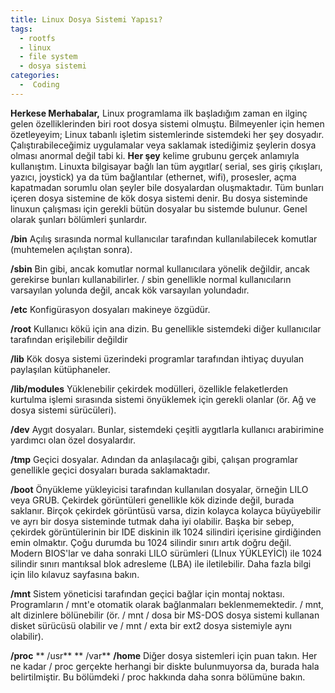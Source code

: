 ```yaml
---
title: Linux Dosya Sistemi Yapısı?
tags:
  - rootfs
  - linux
  - file system
  - dosya sistemi
categories:
  -  Coding
---
```


**Herkese Merhabalar,**
Linux programlama ilk başladığım zaman en ilginç gelen özelliklerinden biri root dosya sistemi olmuştu. Bilmeyenler için hemen özetleyeyim; Linux tabanlı işletim sistemlerinde sistemdeki her şey dosyadır. Çalıştırabileceğimiz uygulamalar veya saklamak istediğimiz şeylerin dosya olması anormal değil tabi ki. **Her şey** kelime grubunu gerçek anlamıyla kullanıştım. Linuxta bilgisayar bağlı lan tüm aygıtlar( serial, ses giriş çıkışları, yazıcı, joystick) ya da tüm bağlantılar (ethernet, wifi), prosesler,  açma kapatmadan sorumlu olan şeyler bile dosyalardan oluşmaktadır. Tüm bunları içeren dosya sistemine de kök dosya sistemi denir. Bu dosya sisteminde linuxun çalışması için gerekli bütün dosyalar bu sistemde bulunur. Genel olarak şunları bölümleri şunlardır.

**/bin**
Açılış sırasında normal kullanıcılar tarafından kullanılabilecek komutlar (muhtemelen açılıştan sonra).

**/sbin**
Bin gibi, ancak komutlar normal kullanıcılara yönelik değildir, ancak gerekirse bunları kullanabilirler. / sbin genellikle normal kullanıcıların varsayılan yolunda değil, ancak kök varsayılan yolundadır.

**/etc**
Konfigürasyon dosyaları makineye özgüdür.

**/root**
Kullanıcı kökü için ana dizin. Bu genellikle sistemdeki diğer kullanıcılar tarafından erişilebilir değildir

**/lib**
Kök dosya sistemi üzerindeki programlar tarafından ihtiyaç duyulan paylaşılan kütüphaneler.

**/lib/modules**
Yüklenebilir çekirdek modülleri, özellikle felaketlerden kurtulma işlemi sırasında sistemi önyüklemek için gerekli olanlar (ör. Ağ ve dosya sistemi sürücüleri).

**/dev**
Aygıt dosyaları. Bunlar, sistemdeki çeşitli aygıtlarla kullanıcı arabirimine yardımcı olan özel dosyalardır.

**/tmp**
Geçici dosyalar. Adından da anlaşılacağı gibi, çalışan programlar genellikle geçici dosyaları burada saklamaktadır.


**/boot**
Önyükleme yükleyicisi tarafından kullanılan dosyalar, örneğin LILO veya GRUB. Çekirdek görüntüleri genellikle kök dizinde değil, burada saklanır. Birçok çekirdek görüntüsü varsa, dizin kolayca kolayca büyüyebilir ve ayrı bir dosya sisteminde tutmak daha iyi olabilir. Başka bir sebep, çekirdek görüntülerinin bir IDE diskinin ilk 1024 silindiri içerisine girdiğinden emin olmaktır. Çoğu durumda bu 1024 silindir sınırı artık doğru değil. Modern BIOS'lar ve daha sonraki LILO sürümleri (LInux YÜKLEYİCİ) ile 1024 silindir sınırı mantıksal blok adresleme (LBA) ile iletilebilir. Daha fazla bilgi için lilo kılavuz sayfasına bakın.

**/mnt**
Sistem yöneticisi tarafından geçici bağlar için montaj noktası. Programların / mnt'e otomatik olarak bağlanmaları beklenmemektedir. / mnt, alt dizinlere bölünebilir (ör. / mnt / dosa bir MS-DOS dosya sistemi kullanan disket sürücüsü olabilir ve / mnt / exta bir ext2 dosya sistemiyle aynı olabilir).

**/proc**
** /usr**
** /var**
**/home**
Diğer dosya sistemleri için puan takın. Her ne kadar / proc gerçekte herhangi bir diskte bulunmuyorsa da, burada hala belirtilmiştir. Bu bölümdeki / proc hakkında daha sonra bölümüne bakın.
